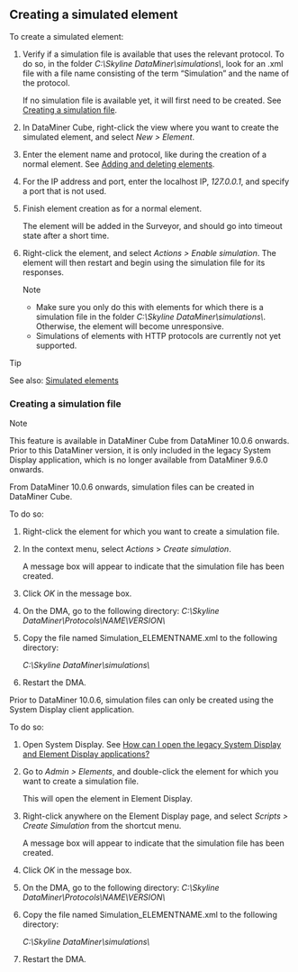 ## Creating a simulated element

To create a simulated element:

1. Verify if a simulation file is available that uses the relevant protocol. To do so, in the folder *C:\\Skyline DataMiner\\simulations\\*, look for an .xml file with a file name consisting of the term “Simulation” and the name of the protocol.

    If no simulation file is available yet, it will first need to be created. See [Creating a simulation file](#creating-a-simulation-file).

2. In DataMiner Cube, right-click the view where you want to create the simulated element, and select *New \> Element*.

3. Enter the element name and protocol, like during the creation of a normal element. See [Adding and deleting elements](Adding_and_deleting_elements.md).

4. For the IP address and port, enter the localhost IP, *127.0.0.1*, and specify a port that is not used.

5. Finish element creation as for a normal element.

    The element will be added in the Surveyor, and should go into timeout state after a short time.

6. Right-click the element, and select *Actions \> Enable simulation*. The element will then restart and begin using the simulation file for its responses.

    > [!NOTE]
    > - Make sure you only do this with elements for which there is a simulation file in the folder *C:\\Skyline DataMiner\\simulations\\*. Otherwise, the element will become unresponsive.
    > - Simulations of elements with HTTP protocols are currently not yet supported.

> [!TIP]
> See also:
> [Simulated elements](Simulated_elements.md)

### Creating a simulation file

> [!NOTE]
> This feature is available in DataMiner Cube from DataMiner 10.0.6 onwards. Prior to this DataMiner version, it is only included in the legacy System Display application, which is no longer available from DataMiner 9.6.0 onwards.

From DataMiner 10.0.6 onwards, simulation files can be created in DataMiner Cube.

To do so:

1. Right-click the element for which you want to create a simulation file.

2. In the context menu, select *Actions* > *Create simulation*.

    A message box will appear to indicate that the simulation file has been created.

3. Click *OK* in the message box.

4. On the DMA, go to the following directory: *C:\\Skyline DataMiner\\Protocols\\NAME\\VERSION\\*

5. Copy the file named Simulation_ELEMENTNAME.xml to the following directory:

    *C:\\Skyline DataMiner\\simulations\\*

6. Restart the DMA.

Prior to DataMiner 10.0.6, simulation files can only be created using the System Display client application.

To do so:

1. Open System Display. See [How can I open the legacy System Display and Element Display applications?](../../part_6/faq/DataMiner_client_applications.md#how-can-i-open-the-legacy-system-display-and-element-display-applications)

2. Go to *Admin \> Elements*, and double-click the element for which you want to create a simulation file.

    This will open the element in Element Display.

3. Right-click anywhere on the Element Display page, and select *Scripts \> Create Simulation* from the shortcut menu.

    A message box will appear to indicate that the simulation file has been created.

4. Click *OK* in the message box.

5. On the DMA, go to the following directory: *C:\\Skyline DataMiner\\Protocols\\NAME\\VERSION\\*

6. Copy the file named Simulation_ELEMENTNAME.xml to the following directory:

    *C:\\Skyline DataMiner\\simulations\\*

7. Restart the DMA.
